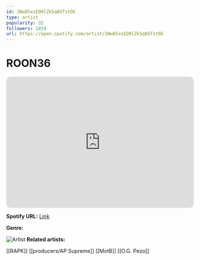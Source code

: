 ```yaml
---
id: 2Ww8SxsEQ9lZk5q8GTstOE
type: artist
popularity: 32
followers: 1019
url: https://open.spotify.com/artist/2Ww8SxsEQ9lZk5q8GTstOE
---
```

# ROON36

<iframe style="border-radius:12px" src="https://open.spotify.com/embed/artist/2Ww8SxsEQ9lZk5q8GTstOE" width="100%" height="352" frameBorder="0" allowfullscreen="" allow="autoplay; clipboard-write; encrypted-media; fullscreen; picture-in-picture" loading="lazy"></iframe>

**Spotify URL:** [Link](https://open.spotify.com/artist/2Ww8SxsEQ9lZk5q8GTstOE)

**Genre:** 

![Artist](https://i.scdn.co/image/ab6761610000e5eb94071f45071989acadb3411a)
**Related artists:**

[[RAPK]]
[[producers/AP Supreme]]
[[MotB]]
[[O.G. Pezo]]
